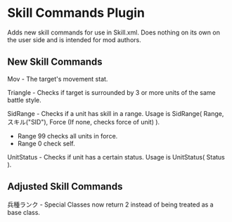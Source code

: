 # Skill Commands Plugin
Adds new skill commands for use in Skill.xml. Does nothing on its own on the user side and is intended for mod authors.

## New Skill Commands
Mov - The target's movement stat.

Triangle - Checks if target is surrounded by 3 or more units of the same battle style.

SidRange - Checks if a unit has skill in a range. Usage is SidRange( Range, スキル(&quot;SID&quot;), Force (If none, checks force of unit) ).
  - Range 99 checks all units in force.
  - Range 0 check self.

UnitStatus - Checks if unit has a certain status. Usage is UnitStatus( Status ).

## Adjusted Skill Commands
兵種ランク - Special Classes now return 2 instead of being treated as a base class.
